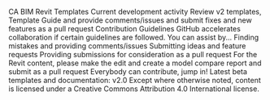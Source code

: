 CA BIM Revit Templates
Current development activity
Review v2 templates, Template Guide and provide comments/issues and submit fixes and new features as a pull request
Contribution Guidelines
GitHub accelerates collaboration if certain guidelines are followed.
You can assist by...
Finding mistakes and providing comments/issues
Submitting ideas and feature requests
Providing submissions for consideration as a pull request
For the Revit content, please make the edit and create a model compare report and submit as a pull request
Everybody can contribute, jump in!
Latest beta templates and documentation: v2.0
Except where otherwise noted, content is licensed under a Creative Commons Attribution 4.0 International license.
